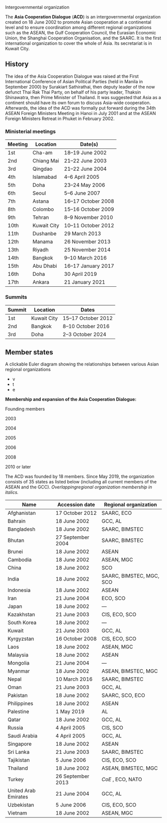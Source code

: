 Intergovernmental organization

The **Asia Cooperation Dialogue** (**ACD**) is an intergovernmental
organization created on 18 June 2002 to promote Asian cooperation at a
continental level and to ensure coordination among different regional
organizations such as the ASEAN, the Gulf Cooperation Council, the Eurasian
Economic Union, the Shanghai Cooperation Organisation, and the SAARC. It is
the first international organization to cover the whole of Asia. Its
secretariat is in Kuwait City.

## History

The idea of the Asia Cooperation Dialogue was raised at the First
International Conference of Asian Political Parties (held in Manila in
September 2000) by Surakiart Sathirathai, then deputy leader of the now
defunct Thai Rak Thai Party, on behalf of his party leader, Thaksin
Shinawatra, then Prime Minister of Thailand. It was suggested that Asia as a
continent should have its own forum to discuss Asia-wide cooperation.
Afterwards, the idea of the ACD was formally put forward during the 34th ASEAN
Foreign Ministers Meeting in Hanoi in July 2001 and at the ASEAN Foreign
Ministers Retreat in Phuket in February 2002.

### Ministerial meetings

Meeting  | Location  | Date(s)   
---|---|---  
1st  |  Cha-am | 18–19 June 2002   
2nd  |  Chiang Mai | 21–22 June 2003   
3rd  |  Qingdao | 21–22 June 2004   
4th  |  Islamabad | 4–6 April 2005   
5th  |  Doha | 23–24 May 2006   
6th  |  Seoul | 5–6 June 2007   
7th  |  Astana | 16–17 October 2008   
8th  |  Colombo | 15–16 October 2009   
9th  |  Tehran | 8–9 November 2010   
10th  |  Kuwait City | 10–11 October 2012   
11th  |  Dushanbe | 29 March 2013   
12th  |  Manama | 26 November 2013   
13th  |  Riyadh | 25 November 2014   
14th  |  Bangkok | 9–10 March 2016   
15th  |  Abu Dhabi | 16–17 January 2017   
16th  |  Doha | 30 April 2019   
17th  |  Ankara | 21 January 2021   
  
### Summits

Summit  | Location  | Dates   
---|---|---  
1st  |  Kuwait City | 15–17 October 2012   
2nd  |  Bangkok | 8–10 October 2016   
3rd  |  Doha | 2–3 October 2024   
  
## Member states

A clickable Euler diagram showing the relationships between various Asian
regional organizations

  * v
  * t
  * e

**Membership and expansion of the Asia Cooperation Dialogue:**

Founding members

2003

2004

2005

2006

2008

2010 or later

The ACD was founded by 18 members. Since May 2019, the organization consists
of 35 states as listed below (including all current members of the ASEAN and
the GCC). _Overlappingregional organization membership in italics._

Name  | Accession date  | Regional organization   
---|---|---  
Afghanistan | 17 October 2012 | SAARC, ECO  
Bahrain | 18 June 2002 | GCC, AL  
Bangladesh | 18 June 2002 | SAARC, BIMSTEC  
Bhutan | 27 September 2004 | SAARC, BIMSTEC  
Brunei | 18 June 2002 | ASEAN  
Cambodia | 18 June 2002 | ASEAN, MGC  
China | 18 June 2002 | SCO  
India | 18 June 2002 | SAARC, BIMSTEC, MGC, SCO  
Indonesia | 18 June 2002 | ASEAN  
Iran | 21 June 2004 | ECO, SCO  
Japan | 18 June 2002 | —   
Kazakhstan | 21 June 2003 | CIS, ECO, SCO  
South Korea | 18 June 2002 | —   
Kuwait | 21 June 2003 | GCC, AL  
Kyrgyzstan | 16 October 2008 | CIS, ECO, SCO  
Laos | 18 June 2002 | ASEAN, MGC  
Malaysia | 18 June 2002 | ASEAN  
Mongolia | 21 June 2004 | —   
Myanmar | 18 June 2002 | ASEAN, BIMSTEC, MGC  
Nepal | 10 March 2016 | SAARC, BIMSTEC  
Oman | 21 June 2003 | GCC, AL  
Pakistan | 18 June 2002 | SAARC, SCO, ECO  
Philippines | 18 June 2002 | ASEAN  
Palestine | 1 May 2019 | AL  
Qatar | 18 June 2002 | GCC, AL  
Russia | 4 April 2005 | CIS, SCO  
Saudi Arabia | 4 April 2005 | GCC, AL  
Singapore | 18 June 2002 | ASEAN  
Sri Lanka | 21 June 2003 | SAARC, BIMSTEC  
Tajikistan | 5 June 2006 | CIS, ECO, SCO  
Thailand | 18 June 2002 | ASEAN, BIMSTEC, MGC  
Turkey | 26 September 2013 | _CoE_ , ECO, NATO  
United Arab Emirates | 21 June 2004 | GCC, AL  
Uzbekistan | 5 June 2006 | CIS, ECO, SCO  
Vietnam | 18 June 2002 | ASEAN, MGC